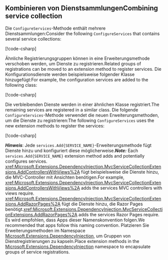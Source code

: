 <a name="csc"></a>

## <a name="combining-service-collection"></a><span data-ttu-id="69674-101">Kombinieren von Dienstsammlungen</span><span class="sxs-lookup"><span data-stu-id="69674-101">Combining service collection</span></span>

<span data-ttu-id="69674-102">Die `ConfigureServices`-Methode enthält mehrere Dienstsammlungen:</span><span class="sxs-lookup"><span data-stu-id="69674-102">Consider the following `ConfigureServices` that contains several service collections:</span></span>

[!code-csharp[](~/fundamentals/configuration/index/samples/3.x/ConfigSample/Startup2.cs?name=snippet)]

<span data-ttu-id="69674-103">Ähnliche Registrierungsgruppen können in eine Erweiterungsmethode verschoben werden, um Dienste zu registrieren.</span><span class="sxs-lookup"><span data-stu-id="69674-103">Related groups of registrations can be moved to an extension method to register services.</span></span> <span data-ttu-id="69674-104">Die Konfigurationsdienste werden beispielsweise folgender Klasse hinzugefügt:</span><span class="sxs-lookup"><span data-stu-id="69674-104">For example, the configuration services are added to the following class:</span></span>

[!code-csharp[](~/fundamentals/configuration/index/samples/3.x/ConfigSample/Options/MyConfgServiceCollectionExtensions.cs)]

<span data-ttu-id="69674-105">Die verbleibenden Dienste werden in einer ähnlichen Klasse registriert.</span><span class="sxs-lookup"><span data-stu-id="69674-105">The remaining services are registered in a similar class.</span></span> <span data-ttu-id="69674-106">Die folgende `ConfigureServices`-Methode verwendet die neuen Erweiterungsmethoden, um die Dienste zu registrieren:</span><span class="sxs-lookup"><span data-stu-id="69674-106">The following `ConfigureServices` uses the new extension methods to register the services:</span></span>

[!code-csharp[](~/fundamentals/configuration/index/samples/3.x/ConfigSample/Startup4.cs?name=snippet)]

<span data-ttu-id="69674-107">***Hinweis***: Jede `services.Add{SERVICE_NAME}`-Erweiterungsmethode fügt Dienste hinzu und konfiguriert diese möglicherweise.</span><span class="sxs-lookup"><span data-stu-id="69674-107">***Note:*** Each `services.Add{SERVICE_NAME}` extension method adds and potentially configures services.</span></span> <span data-ttu-id="69674-108"><xref:Microsoft.Extensions.DependencyInjection.MvcServiceCollectionExtensions.AddControllersWithViews%2A> fügt beispielsweise die Dienste hinzu, die MVC-Controller mit Ansichten benötigen.</span><span class="sxs-lookup"><span data-stu-id="69674-108">For example, <xref:Microsoft.Extensions.DependencyInjection.MvcServiceCollectionExtensions.AddControllersWithViews%2A> adds the services MVC controllers with views require.</span></span> <span data-ttu-id="69674-109"><xref:Microsoft.Extensions.DependencyInjection.MvcServiceCollectionExtensions.AddRazorPages%2A> fügt die Dienste hinzu, die Razor Pages benötigt.</span><span class="sxs-lookup"><span data-stu-id="69674-109"><xref:Microsoft.Extensions.DependencyInjection.MvcServiceCollectionExtensions.AddRazorPages%2A> adds the services Razor Pages require.</span></span> <span data-ttu-id="69674-110">Es wird empfohlen, dass Apps dieser Namenskonvention folgen.</span><span class="sxs-lookup"><span data-stu-id="69674-110">We recommended that apps follow this naming convention.</span></span> <span data-ttu-id="69674-111">Platzieren Sie Erweiterungsmethoden im Namespace [Microsoft.Extensions.DependencyInjection](/dotnet/api/microsoft.extensions.dependencyinjection), um Gruppen von Dienstregistrierungen zu kapseln.</span><span class="sxs-lookup"><span data-stu-id="69674-111">Place extension methods in the [Microsoft.Extensions.DependencyInjection](/dotnet/api/microsoft.extensions.dependencyinjection) namespace to encapsulate groups of service registrations.</span></span>